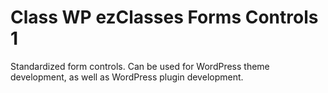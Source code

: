 Class WP ezClasses Forms Controls 1
===================================

Standardized form controls. Can be used for WordPress theme development, as well as WordPress plugin development.


